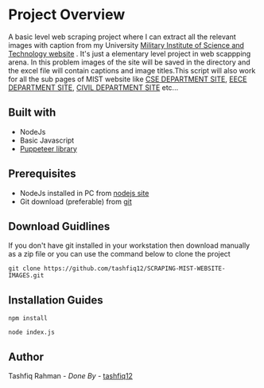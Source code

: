 # Project Overview
  A basic level web scraping project where I can extract all the relevant images with caption from my University  [Military Institute of Science 
  and Technology website](https://mist.ac.bd) . It's just a elementary level project in web scappping arena. In this problem images of the site will be saved in the directory and the excel file will contain captions and image titles.This script will also work for all the sub pages of MIST website like [CSE DEPARTMENT SITE](https://cse.mist.ac.bd), [EECE DEPARTMENT SITE](https://eece.mist.ac.bd), [CIVIL DEPARTMENT SITE](https://ce.mist.ac.bd) etc...
  
  ## Built with
  * NodeJs
  * Basic Javascript
  * [Puppeteer library](https://developers.google.com/web/tools/puppeteer)
  
  ## Prerequisites
  * NodeJs installed in PC from [nodejs site](https://nodejs.org/en/download/)
  * Git download (preferable) from [git](https://git-scm.com/downloads)
  
  ## Download Guidlines
  If you don't have git installed in your workstation then download manually as a zip file or you can use the command below to clone the project
   ```
   git clone https://github.com/tashfiq12/SCRAPING-MIST-WEBSITE-IMAGES.git
  ```
  
  ## Installation Guides
  
  ```
  npm install
  ```
  
  ```
  node index.js
  ```
  
 ## Author
 Tashfiq Rahman - _Done By_  - [tashfiq12](https://tashfiq12.github.io)

